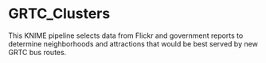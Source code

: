 # GRTC_Clusters
This KNIME pipeline selects data from Flickr and government reports to determine neighborhoods and attractions that would be best served by new GRTC bus routes.
